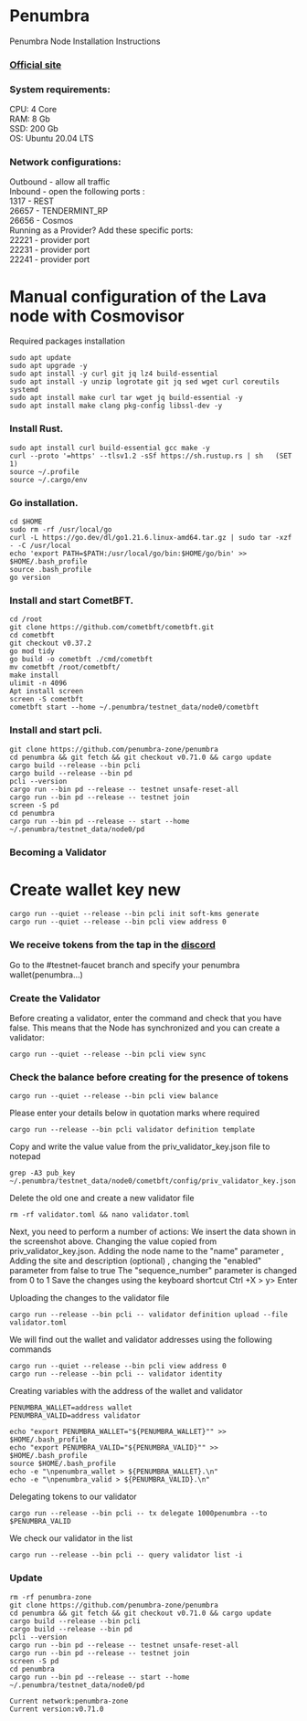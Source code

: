# Penumbra

Penumbra Node Installation Instructions </br>
### [Official site](https://protocol.penumbra.zone/main/index.html)

### System requirements: </br>
CPU: 4 Core </br>
RAM: 8 Gb </br>
SSD: 200 Gb </br>
OS: Ubuntu 20.04 LTS </br>

### Network configurations: </br>
Outbound - allow all traffic </br>
Inbound - open the following ports :</br>
1317 - REST </br>
26657 - TENDERMINT_RP </br>
26656 - Cosmos </br>
Running as a Provider? Add these specific ports: </br>
22221 - provider port </br>
22231 - provider port </br>
22241 - provider port </br>
    
# Manual configuration of the Lava node with Cosmovisor
Required packages installation </br>
```
sudo apt update
sudo apt upgrade -y
sudo apt install -y curl git jq lz4 build-essential
sudo apt install -y unzip logrotate git jq sed wget curl coreutils systemd
sudo apt install make curl tar wget jq build-essential -y
sudo apt install make clang pkg-config libssl-dev -y 
```


### Install Rust.
```
sudo apt install curl build-essential gcc make -y
curl --proto '=https' --tlsv1.2 -sSf https://sh.rustup.rs | sh   (SET 1)
source ~/.profile
source ~/.cargo/env
```

### Go installation.
```
cd $HOME
sudo rm -rf /usr/local/go
curl -L https://go.dev/dl/go1.21.6.linux-amd64.tar.gz | sudo tar -xzf - -C /usr/local
echo 'export PATH=$PATH:/usr/local/go/bin:$HOME/go/bin' >> $HOME/.bash_profile
source .bash_profile
go version
```

### Install and start CometBFT.
```
cd /root
git clone https://github.com/cometbft/cometbft.git
cd cometbft
git checkout v0.37.2
go mod tidy
go build -o cometbft ./cmd/cometbft
mv cometbft /root/cometbft/
make install
ulimit -n 4096
Apt install screen
screen -S cometbft
cometbft start --home ~/.penumbra/testnet_data/node0/cometbft
```

### Install and start pcli.
```
git clone https://github.com/penumbra-zone/penumbra
cd penumbra && git fetch && git checkout v0.71.0 && cargo update
cargo build --release --bin pcli
cargo build --release --bin pd
pcli --version
cargo run --bin pd --release -- testnet unsafe-reset-all
cargo run --bin pd --release -- testnet join
screen -S pd
cd penumbra
cargo run --bin pd --release -- start --home ~/.penumbra/testnet_data/node0/pd
```

### Becoming a Validator

# Create wallet key new
```
cargo run --quiet --release --bin pcli init soft-kms generate
cargo run --quiet --release --bin pcli view address 0
```

### We receive tokens from the tap in the [discord](https://discord.gg/YSkrnprKMk)

Go to the #testnet-faucet branch and specify your penumbra wallet(penumbra...)

### Create the Validator

Before creating a validator, enter the command and check that you have false. This means that the Node has synchronized and you can create a validator:
```
cargo run --quiet --release --bin pcli view sync
```

### Check the balance before creating for the presence of tokens
```
cargo run --quiet --release --bin pcli view balance
```

Please enter your details below in quotation marks where required

```
cargo run --release --bin pcli validator definition template
```
Copy and write the value value from the priv_validator_key.json file to notepad
```
grep -A3 pub_key ~/.penumbra/testnet_data/node0/cometbft/config/priv_validator_key.json
```
Delete the old one and create a new validator file
```
rm -rf validator.toml && nano validator.toml
```

Next, you need to perform a number of actions:
We insert the data shown in the screenshot above.
Changing the value copied from priv_validator_key.json.
Adding the node name to the "name" parameter
, Adding the site and description (optional)
, changing the "enabled" parameter from false to true
The "sequence_number" parameter is changed from 0 to 1
Save the changes using the keyboard shortcut Ctrl +X > y> Enter

Uploading the changes to the validator file
```
cargo run --release --bin pcli -- validator definition upload --file validator.toml
```

We will find out the wallet and validator addresses using the following commands
```
cargo run --quiet --release --bin pcli view address 0
cargo run --release --bin pcli -- validator identity
```
Creating variables with the address of the wallet and validator
```
PENUMBRA_WALLET=address wallet
PENUMBRA_VALID=address validator

echo "export PENUMBRA_WALLET="${PENUMBRA_WALLET}"" >> $HOME/.bash_profile 
echo "export PENUMBRA_VALID="${PENUMBRA_VALID}"" >> $HOME/.bash_profile 
source $HOME/.bash_profile 
echo -e "\npenumbra_wallet > ${PENUMBRA_WALLET}.\n" 
echo -e "\npenumbra_valid > ${PENUMBRA_VALID}.\n" 
```
Delegating tokens to our validator
```
cargo run --release --bin pcli -- tx delegate 1000penumbra --to $PENUMBRA_VALID
```
We check our validator in the list
```
cargo run --release --bin pcli -- query validator list -i
```

### Update
```
rm -rf penumbra-zone
git clone https://github.com/penumbra-zone/penumbra
cd penumbra && git fetch && git checkout v0.71.0 && cargo update
cargo build --release --bin pcli
cargo build --release --bin pd
pcli --version
cargo run --bin pd --release -- testnet unsafe-reset-all
cargo run --bin pd --release -- testnet join
screen -S pd
cd penumbra
cargo run --bin pd --release -- start --home ~/.penumbra/testnet_data/node0/pd

Current network:penumbra-zone
Current version:v0.71.0
```
